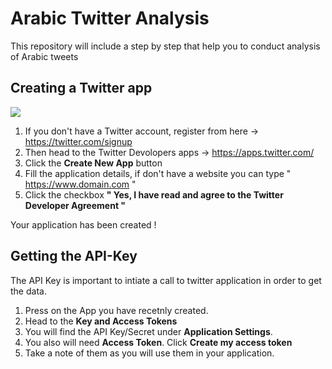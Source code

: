 # Arabic Twitter Analysis
This repository will include a step by step that help you to conduct analysis of Arabic tweets

## Creating a Twitter app

![](https://i.imgur.com/E5TDH9L.gif)

1. If you don't have a Twitter account, register from here -> https://twitter.com/signup
2. Then head to the Twitter Devolopers apps -> https://apps.twitter.com/
3. Click the **Create New App** button 
4. Fill the application details, if don't have a website you can type " https://www.domain.com "
5. Click the checkbox **" Yes, I have read and agree to the Twitter Developer Agreement "** 

Your application has been created ! 

## Getting the API-Key
The API Key is important to intiate a call to twitter application in order to get the data. 
1. Press on the App you have recetnly created. 
2. Head to the **Key and Access Tokens** 
3. You will find the API Key/Secret under **Application Settings**. 
4. You also will need **Access Token**. Click **Create my access token** 
5. Take a note of them as you will use them in your application.


